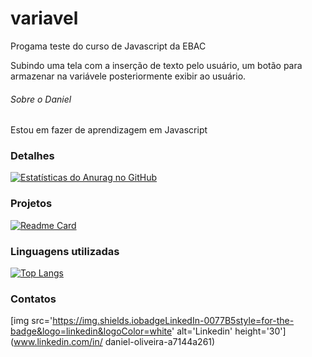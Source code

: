 # variavel
Progama teste do curso de Javascript da EBAC

Subindo uma tela com a inserção de texto pelo usuário, um botão para armazenar na variávele posteriormente exibir ao usuário.

###### Sobre o Daniel

Estou em fazer de aprendizagem em Javascript

### Detalhes

[![Estatísticas do Anurag no GitHub](https://github-readme-stats.vercel.app/api?username=danioliver&show_icons=true&theme=dark)](https://github.com/anuraghazra/github-readme-stats)

### Projetos

[![Readme Card](https://github-readme-stats.vercel.appapipinusername=danioliver&repo=variavel&theme=dark)](https://github.comanuraghazragithub-readme-stats)

### Linguagens utilizadas

[![Top Langs](https://github-readme-stats.vercel.appapitop-langsusername=danioliver&layout=compact)](https//github.comanuraghazragithub-readme-stats)

### Contatos

[img src='https://img.shields.iobadgeLinkedIn-0077B5style=for-the-badge&logo=linkedin&logoColor=white' alt='Linkedin' height='30'](www.linkedin.com/in/
daniel-oliveira-a7144a261)
